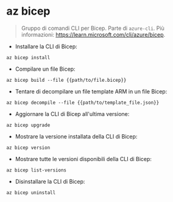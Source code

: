 # az bicep

> Gruppo di comandi CLI per Bicep.
> Parte di `azure-cli`.
> Più informazioni: <https://learn.microsoft.com/cli/azure/bicep>.

- Installare la CLI di Bicep:

`az bicep install`

- Compilare un file Bicep:

`az bicep build --file {{path/to/file.bicep}}`

- Tentare di decompilare un file template ARM in un file Bicep:

`az bicep decompile --file {{path/to/template_file.json}}`

- Aggiornare la CLI di Bicep all'ultima versione:

`az bicep upgrade`

- Mostrare la versione installata della CLI di Bicep:

`az bicep version`

- Mostrare tutte le versioni disponibili della CLI di Bicep:

`az bicep list-versions`

- Disinstallare la CLI di Bicep:

`az bicep uninstall`